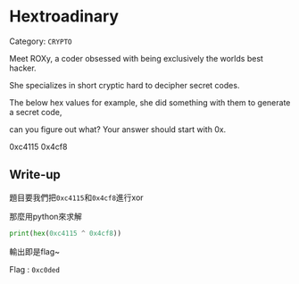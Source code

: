 # Hextroadinary
Category: `CRYPTO`

Meet ROXy, a coder obsessed with being exclusively the worlds best hacker. 

She specializes in short cryptic hard to decipher secret codes. 

The below hex values for example, she did something with them to generate a secret code, 

can you figure out what? Your answer should start with 0x.

0xc4115 0x4cf8

## Write-up
題目要我們把`0xc4115`和`0x4cf8`進行xor

那麼用python來求解
```python
print(hex(0xc4115 ^ 0x4cf8))
```

輸出即是flag~

Flag : `0xc0ded`
